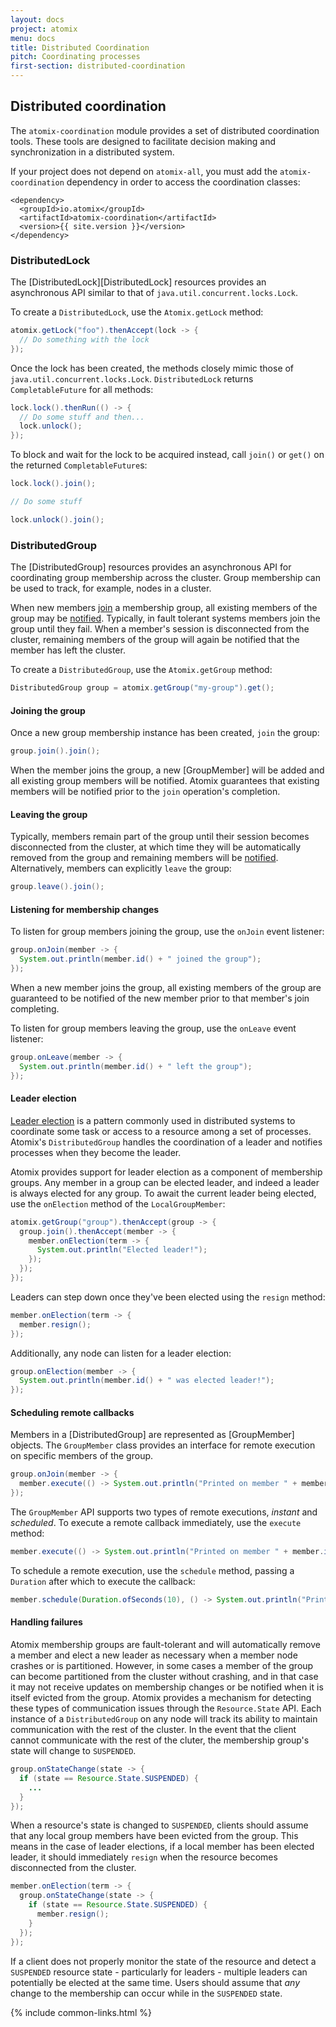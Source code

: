 ```yaml
---
layout: docs
project: atomix
menu: docs
title: Distributed Coordination
pitch: Coordinating processes
first-section: distributed-coordination
---
```


## Distributed coordination

The `atomix-coordination` module provides a set of distributed coordination tools. These tools are designed to facilitate decision making and synchronization in a distributed system.

If your project does not depend on `atomix-all`, you must add the `atomix-coordination` dependency in order to access the coordination classes:

```
<dependency>
  <groupId>io.atomix</groupId>
  <artifactId>atomix-coordination</artifactId>
  <version>{{ site.version }}</version>
</dependency>
```

### DistributedLock

The [DistributedLock][DistributedLock] resources provides an asynchronous API similar to that of `java.util.concurrent.locks.Lock`.

To create a `DistributedLock`, use the `Atomix.getLock` method:

```java
atomix.getLock("foo").thenAccept(lock -> {
  // Do something with the lock
});
```

Once the lock has been created, the methods closely mimic those of `java.util.concurrent.locks.Lock`. `DistributedLock` returns `CompletableFuture` for all methods:

```java
lock.lock().thenRun(() -> {
  // Do some stuff and then...
  lock.unlock();
});
```

To block and wait for the lock to be acquired instead, call `join()` or `get()` on the returned `CompletableFuture`s:

```java
lock.lock().join();

// Do some stuff

lock.unlock().join();
```

### DistributedGroup

The [DistributedGroup] resources provides an asynchronous API for coordinating group membership across the cluster. Group membership can be used to track, for example, nodes in a cluster.

When new members [join](#joining-the-group) a membership group, all existing members of the group may be [notified](#listening-for-membership-changes). Typically, in fault tolerant systems members join the group until they fail. When a member's session is disconnected from the cluster, remaining members of the group will again be notified that the member has left the cluster.

To create a `DistributedGroup`, use the `Atomix.getGroup` method:

```java
DistributedGroup group = atomix.getGroup("my-group").get();
```

#### Joining the group

Once a new group membership instance has been created, `join` the group:

```java
group.join().join();
```

When the member joins the group, a new [GroupMember] will be added and all existing group members will be notified. Atomix guarantees that existing members will be notified prior to the `join` operation's completion.

#### Leaving the group

Typically, members remain part of the group until their session becomes disconnected from the cluster, at which time they will be automatically removed from the group and remaining members will be [notified](#listening-for-membership-changes). Alternatively, members can explicitly `leave` the group:

```java
group.leave().join();
```

#### Listening for membership changes

To listen for group members joining the group, use the `onJoin` event listener:

```java
group.onJoin(member -> {
  System.out.println(member.id() + " joined the group");
});
```

When a new member joins the group, all existing members of the group are guaranteed to be notified of the new member prior to that member's join completing.

To listen for group members leaving the group, use the `onLeave` event listener:

```java
group.onLeave(member -> {
  System.out.println(member.id() + " left the group");
});
```

#### Leader election

[Leader election](https://en.wikipedia.org/wiki/Leader_election) is a pattern commonly used in distributed systems to coordinate some task or access to a resource among a set of processes. Atomix's `DistributedGroup` handles the coordination of a leader and notifies processes when they become the leader.

Atomix provides support for leader election as a component of membership groups. Any member in a group can be elected leader, and indeed a leader is always elected for any group. To await the current leader being elected, use the `onElection` method of the `LocalGroupMember`:

```java
atomix.getGroup("group").thenAccept(group -> {
  group.join().thenAccept(member -> {
    member.onElection(term -> {
      System.out.println("Elected leader!");
    });
  });
});
```

Leaders can step down once they've been elected using the `resign` method:

```java
member.onElection(term -> {
  member.resign();
});
```

Additionally, any node can listen for a leader election:

```java
group.onElection(member -> {
  System.out.println(member.id() + " was elected leader!");
});
```

#### Scheduling remote callbacks

Members in a [DistributedGroup] are represented as [GroupMember] objects. The `GroupMember` class provides an interface for remote execution on specific members of the group.

```java
group.onJoin(member -> {
  member.execute(() -> System.out.println("Printed on member " + member.id());
});
```

The `GroupMember` API supports two types of remote executions, *instant* and *scheduled*. To execute a remote callback immediately, use the `execute` method:

```java
member.execute(() -> System.out.println("Printed on member " + member.id());
```

To schedule a remote execution, use the `schedule` method, passing a `Duration` after which to execute the callback:

```java
member.schedule(Duration.ofSeconds(10), () -> System.out.println("Printed after 10 seconds on member " + member.id()));
```

#### Handling failures

Atomix membership groups are fault-tolerant and will automatically remove a member and elect a new leader as necessary when a member node crashes or is partitioned. However, in some cases a member of the group can become partitioned from the cluster without crashing, and in that case it may not receive updates on membership changes or be notified when it is itself evicted from the group. Atomix provides a mechanism for detecting these types of communication issues through the `Resource.State` API. Each instance of a `DistributedGroup` on any node will track its ability to maintain communication with the rest of the cluster. In the event that the client cannot communicate with the rest of the cluter, the membership group's state will change to `SUSPENDED`.

```java
group.onStateChange(state -> {
  if (state == Resource.State.SUSPENDED) {
    ...
  }
});
```

When a resource's state is changed to `SUSPENDED`, clients should assume that any local group members have been evicted from the group. This means in the case of leader elections, if a local member has been elected leader, it should immediately `resign` when the resource becomes disconnected from the cluster.

```java
member.onElection(term -> {
  group.onStateChange(state -> {
    if (state == Resource.State.SUSPENDED) {
      member.resign();
    }
  });
});
```

If a client does not properly monitor the state of the resource and detect a `SUSPENDED` resource state - particularly for leaders - multiple leaders can potentially be elected at the same time. Users should assume that *any* change to the membership can occur while in the `SUSPENDED` state.

{% include common-links.html %}
